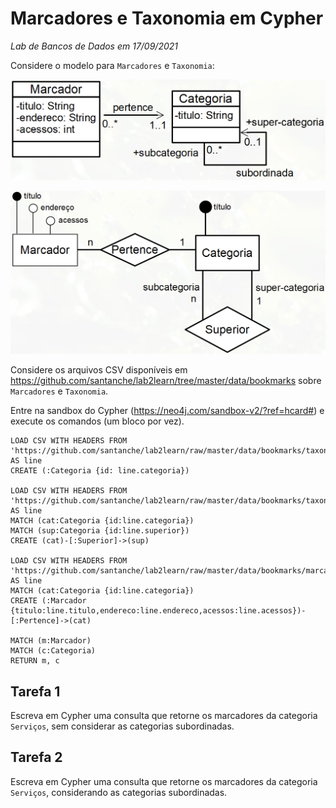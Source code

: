 # Marcadores e Taxonomia em Cypher
*Lab de Bancos de Dados em 17/09/2021*

Considere o modelo para `Marcadores` e `Taxonomia`:

![UML](marcadores-taxonomia-uml.png)

![Relacional](marcadores-taxonomia-er.png)

Considere os arquivos CSV disponíveis em https://github.com/santanche/lab2learn/tree/master/data/bookmarks sobre `Marcadores` e `Taxonomia`.

Entre na sandbox do Cypher (https://neo4j.com/sandbox-v2/?ref=hcard#) e execute os comandos (um bloco por vez).

~~~cypher
LOAD CSV WITH HEADERS FROM 'https://github.com/santanche/lab2learn/raw/master/data/bookmarks/taxonomia.csv' AS line
CREATE (:Categoria {id: line.categoria})

LOAD CSV WITH HEADERS FROM 'https://github.com/santanche/lab2learn/raw/master/data/bookmarks/taxonomia.csv' AS line
MATCH (cat:Categoria {id:line.categoria})
MATCH (sup:Categoria {id:line.superior})
CREATE (cat)-[:Superior]->(sup)

LOAD CSV WITH HEADERS FROM 'https://github.com/santanche/lab2learn/raw/master/data/bookmarks/marcadores.csv' AS line
MATCH (cat:Categoria {id:line.categoria})
CREATE (:Marcador {titulo:line.titulo,endereco:line.endereco,acessos:line.acessos})-[:Pertence]->(cat)

MATCH (m:Marcador)
MATCH (c:Categoria)
RETURN m, c
~~~

## Tarefa 1

Escreva em Cypher uma consulta que retorne os marcadores da categoria `Serviços`, sem considerar as categorias subordinadas.

## Tarefa 2

Escreva em Cypher uma consulta que retorne os marcadores da categoria `Serviços`, considerando as categorias subordinadas.
